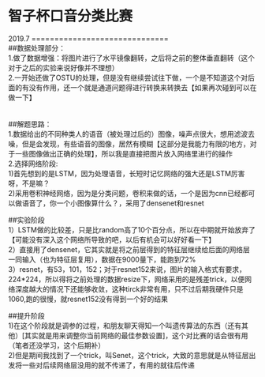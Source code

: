 # 智子杯口音分类比赛<br>
2019.7
==============================<br>
##数据处理部分：<br>
1.做了数据增强：将图片进行了水平镜像翻转，之后将之前的整体垂直翻转（这个对于之后的实验来说好像并不理想）<br>
2.一开始还做了OSTU的处理，但是没有继续尝试往下做，一个是不知道这个对后面的有没有作用，还一个就是通道问题得进行转换来转换去【如果再次碰到可以在做一下】<br>
<br>
<br>
##解题思路：<br>
1.数据给出的不同种类人的语音（被处理过后的）图像，噪声点很大，想用滤波去噪，但是会发现，有些语音的图像，居然有模糊【这部分是我能力有限的地方，对于一些图像做出正确的处理】，所以我是直接把图片放入网络里进行的操作<br>
2.选择网络阶段:<br>
1)首先想到的是LSTM，因为处理语音，长短时记忆网络的强大还是LSTM厉害呀，不是嘛？<br>
2)采用卷积神经网络，因为是分类问题，卷积来做的话，一个是因为cnn已经都可以做语音了，你一个小图像算什么？，采用了densenet和resnet<br>

##实验阶段<br>
1）LSTM做的比较差，只是比random高了10个百分点，所以在中期就开始放弃了【可能没有深入这个网络所导致的吧，以后有机会可以好好看一下】<br>
2）直接用了densenet，它其实就是将之前层得到的特征层继续给后面的网络层一同输入（也为特征层复用），数据在9000量下，能跑到72%<br>
3）resnet，有53，101，152；对于resnet152来说，图片的输入格式有要求，224*224，所以得将之前处理的数据resize下，网络采用的是残差trick，以便网络深度越大的情况下还能够收敛，这种tirck非常有用，只不过后期我硬件只是1060,跑的很慢，就resnet152没有得到一个好的结果<br>

##提升阶段<br>
1)在这个阶段就是调参的过程，和朋友聊天得知一个叫遗传算法的东西（还有其他）[其实就是用来调整你当前网络的最佳参数设置]，这个对比赛的话会很有用（笔者还没学习，这个后期补）<br>
2)但是期间我找到了一个trick，叫Senet，这个trick，大致的意思就是从特征层出发将一些对后续网络层没用的就不传递了，有用的就往后传递<br>


